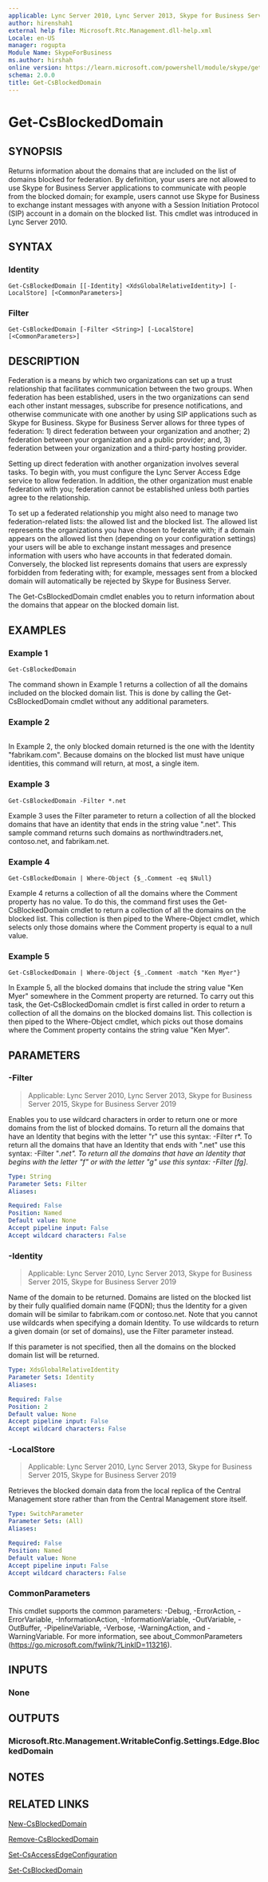 ```yaml
---
applicable: Lync Server 2010, Lync Server 2013, Skype for Business Server 2015, Skype for Business Server 2019
author: hirenshah1
external help file: Microsoft.Rtc.Management.dll-help.xml
Locale: en-US
manager: rogupta
Module Name: SkypeForBusiness
ms.author: hirshah
online version: https://learn.microsoft.com/powershell/module/skype/get-csblockeddomain
schema: 2.0.0
title: Get-CsBlockedDomain
---
```


# Get-CsBlockedDomain

## SYNOPSIS
Returns information about the domains that are included on the list of domains blocked for federation.
By definition, your users are not allowed to use Skype for Business Server applications to communicate with people from the blocked domain; for example, users cannot use Skype for Business to exchange instant messages with anyone with a Session Initiation Protocol (SIP) account in a domain on the blocked list.
This cmdlet was introduced in Lync Server 2010.


## SYNTAX

### Identity
```
Get-CsBlockedDomain [[-Identity] <XdsGlobalRelativeIdentity>] [-LocalStore] [<CommonParameters>]
```

### Filter
```
Get-CsBlockedDomain [-Filter <String>] [-LocalStore] [<CommonParameters>]
```

## DESCRIPTION
Federation is a means by which two organizations can set up a trust relationship that facilitates communication between the two groups.
When federation has been established, users in the two organizations can send each other instant messages, subscribe for presence notifications, and otherwise communicate with one another by using SIP applications such as Skype for Business.
Skype for Business Server allows for three types of federation: 1) direct federation between your organization and another; 2) federation between your organization and a public provider; and, 3) federation between your organization and a third-party hosting provider.

Setting up direct federation with another organization involves several tasks.
To begin with, you must configure the Lync Server Access Edge service to allow federation.
In addition, the other organization must enable federation with you; federation cannot be established unless both parties agree to the relationship.

To set up a federated relationship you might also need to manage two federation-related lists: the allowed list and the blocked list.
The allowed list represents the organizations you have chosen to federate with; if a domain appears on the allowed list then (depending on your configuration settings) your users will be able to exchange instant messages and presence information with users who have accounts in that federated domain.
Conversely, the blocked list represents domains that users are expressly forbidden from federating with; for example, messages sent from a blocked domain will automatically be rejected by Skype for Business Server.

The Get-CsBlockedDomain cmdlet enables you to return information about the domains that appear on the blocked domain list.


## EXAMPLES

### Example 1
```
Get-CsBlockedDomain
```

The command shown in Example 1 returns a collection of all the domains included on the blocked domain list.
This is done by calling the Get-CsBlockedDomain cmdlet without any additional parameters.

### Example 2
```

```

In Example 2, the only blocked domain returned is the one with the Identity "fabrikam.com".
Because domains on the blocked list must have unique identities, this command will return, at most, a single item.

### Example 3
```
Get-CsBlockedDomain -Filter *.net
```

Example 3 uses the Filter parameter to return a collection of all the blocked domains that have an identity that ends in the string value ".net".
This sample command returns such domains as northwindtraders.net, contoso.net, and fabrikam.net.

### Example 4
```
Get-CsBlockedDomain | Where-Object {$_.Comment -eq $Null}
```

Example 4 returns a collection of all the domains where the Comment property has no value.
To do this, the command first uses the Get-CsBlockedDomain cmdlet to return a collection of all the domains on the blocked list.
This collection is then piped to the Where-Object cmdlet, which selects only those domains where the Comment property is equal to a null value.

### Example 5
```
Get-CsBlockedDomain | Where-Object {$_.Comment -match "Ken Myer"}
```

In Example 5, all the blocked domains that include the string value "Ken Myer" somewhere in the Comment property are returned.
To carry out this task, the Get-CsBlockedDomain cmdlet is first called in order to return a collection of all the domains on the blocked domains list.
This collection is then piped to the Where-Object cmdlet, which picks out those domains where the Comment property contains the string value "Ken Myer".


## PARAMETERS

### -Filter

> Applicable: Lync Server 2010, Lync Server 2013, Skype for Business Server 2015, Skype for Business Server 2019

Enables you to use wildcard characters in order to return one or more domains from the list of blocked domains.
To return all the domains that have an Identity that begins with the letter "r" use this syntax: -Filter r*.
To return all the domains that have an Identity that ends with ".net" use this syntax: -Filter "*.net".
To return all the domains that have an Identity that begins with the letter "f" or with the letter "g" use this syntax: -Filter \[fg\]*.

```yaml
Type: String
Parameter Sets: Filter
Aliases:

Required: False
Position: Named
Default value: None
Accept pipeline input: False
Accept wildcard characters: False
```

### -Identity

> Applicable: Lync Server 2010, Lync Server 2013, Skype for Business Server 2015, Skype for Business Server 2019

Name of the domain to be returned.
Domains are listed on the blocked list by their fully qualified domain name (FQDN); thus the Identity for a given domain will be similar to fabrikam.com or contoso.net.
Note that you cannot use wildcards when specifying a domain Identity.
To use wildcards to return a given domain (or set of domains), use the Filter parameter instead.

If this parameter is not specified, then all the domains on the blocked domain list will be returned.

```yaml
Type: XdsGlobalRelativeIdentity
Parameter Sets: Identity
Aliases:

Required: False
Position: 2
Default value: None
Accept pipeline input: False
Accept wildcard characters: False
```

### -LocalStore

> Applicable: Lync Server 2010, Lync Server 2013, Skype for Business Server 2015, Skype for Business Server 2019

Retrieves the blocked domain data from the local replica of the Central Management store rather than from the Central Management store itself.

```yaml
Type: SwitchParameter
Parameter Sets: (All)
Aliases:

Required: False
Position: Named
Default value: None
Accept pipeline input: False
Accept wildcard characters: False
```

### CommonParameters
This cmdlet supports the common parameters: -Debug, -ErrorAction, -ErrorVariable, -InformationAction, -InformationVariable, -OutVariable, -OutBuffer, -PipelineVariable, -Verbose, -WarningAction, and -WarningVariable. For more information, see about_CommonParameters (https://go.microsoft.com/fwlink/?LinkID=113216).


## INPUTS

### None


## OUTPUTS

### Microsoft.Rtc.Management.WritableConfig.Settings.Edge.BlockedDomain


## NOTES


## RELATED LINKS

[New-CsBlockedDomain](New-CsBlockedDomain.md)

[Remove-CsBlockedDomain](Remove-CsBlockedDomain.md)

[Set-CsAccessEdgeConfiguration](Set-CsAccessEdgeConfiguration.md)

[Set-CsBlockedDomain](Set-CsBlockedDomain.md)
